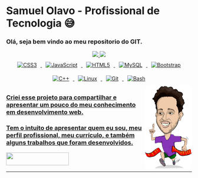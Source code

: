 ﻿# Samuel Olavo - Profissional de Tecnologia :sweat_smile:



### Olá, seja bem vindo ao meu repositorio do GIT.  

<div align="center">
  <a href="https://github.com/samuelolavo">
  <img height="150em" src="https://github-readme-stats.vercel.app/api?username=samuelolavo&show_icons=true&theme=highcontrast&include_all_commits=true&count_private=true"/>
  <img height="150em" src="https://github-readme-stats.vercel.app/api/top-langs/?username=samuelolavo&layout=compact&langs_count=7&theme=highcontrast"/>
</div>
  <div style="center: table" align="center" >
<img style="margin: 10px" src="https://profilinator.rishav.dev/skills-assets/css3-original-wordmark.svg" alt="CSS3" height="40"/>  
<img style="margin: 10px" src="https://profilinator.rishav.dev/skills-assets/javascript-original.svg" alt="JavaScript" height="40"/>  
<img style="margin: 10px" src="https://profilinator.rishav.dev/skills-assets/html5-original-wordmark.svg" alt="HTML5" height="40"/>  
<img style="margin: 10px" src="https://profilinator.rishav.dev/skills-assets/mysql-original-wordmark.svg" alt="MySQL" height="40"/>  
<img style="margin: 10px" src="https://profilinator.rishav.dev/skills-assets/bootstrap-plain.svg" alt="Bootstrap" height="40"/>  
<img style="margin: 10px" src="https://profilinator.rishav.dev/skills-assets/cplusplus-original.svg" alt="C++" height="40"/>  
<img style="margin: 10px" src="https://profilinator.rishav.dev/skills-assets/linux-original.svg" alt="Linux" height="40"/>  
<img style="margin: 10px" src="https://profilinator.rishav.dev/skills-assets/git-scm-icon.svg" alt="Git" height="40"/>  
<img style="margin: 10px" src="https://profilinator.rishav.dev/skills-assets/gnu_bash-icon.svg" alt="Bash" height="40"/> 
</div>
<div align="center">  
 <img align="right" style="border-radius:10px;" src="Imagens\CorridaSam.png" width="128"/>
</div>





### Criei esse projeto para compartilhar e apresentar um pouco do meu conhecimento em desenvolvimento web.

### Tem o intuito de apresentar quem eu sou, meu perfil profissional, meu currículo, e também alguns trabalhos que foram desenvolvidos.





<a href="https://samuelolavo.github.io/samuelolavo" target="_self"><img src="https://img.shields.io/website-up-down-green-red/http/monip.org.svg" width="170" height="35"/></a>


  
  

------

